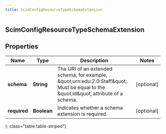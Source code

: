 ```yaml
---
title: ScimConfigResourceTypeSchemaExtension
---
```

## ScimConfigResourceTypeSchemaExtension


## Properties

| Name | Type | Description | Notes |
| ------------ | ------------- | ------------- | ------------- |
| **schema** | <!----><!---->**String**<!----> | The URI of an extended schema, for example, \&quot;urn:edu:2.0:Staff\&quot;. Must be equal to the \&quot;id\&quot; attribute of a schema.  |  [optional] |
| **required** | <!----><!---->**Boolean**<!----> | Indicates whether a schema extension is required. |  [optional] |
{: class="table table-striped"}



